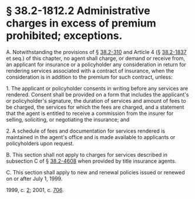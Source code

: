 # § 38.2-1812.2 Administrative charges in excess of premium prohibited; exceptions.

<p>A. Notwithstanding the provisions of § <a href='http://law.lis.virginia.gov/vacode/38.2-310/'>38.2-310</a> and Article 4 (§ <a href='http://law.lis.virginia.gov/vacode/38.2-1837/'>38.2-1837</a> et seq.) of this chapter, no agent shall charge, or demand or receive from, an applicant for insurance or a policyholder any consideration in return for rendering services associated with a contract of insurance, when the consideration is in addition to the premium for such contract, unless:</p><p>1. The applicant or policyholder consents in writing before any services are rendered. Consent shall be provided on a form that includes the applicant's or policyholder's signature, the duration of services and amount of fees to be charged, the services for which the fees are charged, and a statement that the agent is entitled to receive a commission from the insurer for selling, soliciting, or negotiating the insurance; and</p><p>2. A schedule of fees and documentation for services rendered is maintained in the agent's office and is made available to applicants or policyholders upon request.</p><p>B. This section shall not apply to charges for services described in subsection C of § <a href='http://law.lis.virginia.gov/vacode/38.2-4608/'>38.2-4608</a> when provided by title insurance agents.</p><p>C. This section shall apply to new and renewal policies issued or renewed on or after July 1, 1999.</p><p>1999, c. <a href='http://lis.virginia.gov/cgi-bin/legp604.exe?991+ful+CHAP0002'>2</a>; 2001, c. <a href='http://lis.virginia.gov/cgi-bin/legp604.exe?011+ful+CHAP0706'>706</a>.</p>